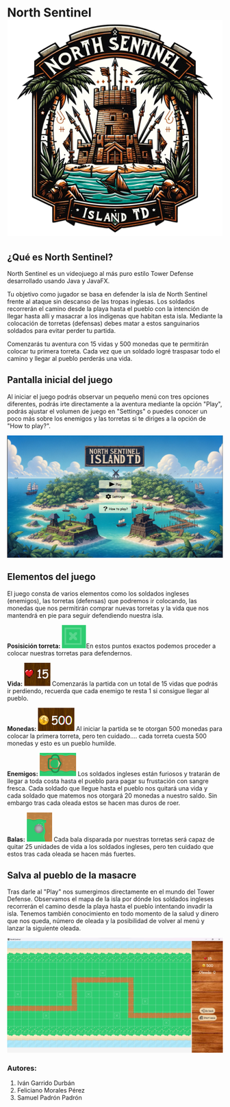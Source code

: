 # North Sentinel![logo](src/main/resources/readme/logo.png)
## ¿Qué es North Sentinel?
North Sentinel es un videojuego al más puro estilo Tower Defense desarrollado usando Java y JavaFX.

Tu objetivo como jugador se basa en defender la isla de North Sentinel frente al ataque sin descanso de las tropas inglesas. Los soldados recorrerán el camino desde la playa hasta el pueblo con la intención de llegar hasta allí y masacrar a los indígenas que habitan esta isla. Mediante la colocación de torretas (defensas) debes matar a estos sanguinarios soldados para evitar perder tu partida. 

Comenzarás tu aventura con 15 vidas y 500 monedas que te permitirán colocar tu primera torreta. Cada vez que un soldado logré traspasar todo el camino y llegar al pueblo perderás una vida.

## Pantalla inicial del juego
Al iniciar el juego podrás observar un pequeño menú con tres opciones diferentes, podrás irte directamente a la aventura mediante la opción "Play", podrás ajustar el volumen de juego en "Settings" o puedes conocer un poco más sobre los enemigos y las torretas si te diriges a la opción de "How to play?".

![iniciojuego](src/main/resources/readme/iniciojuego.png)

## Elementos del juego
El juego consta de varios elementos como los soldados ingleses (enemigos), las torretas (defensas) que podremos ir colocando, las monedas que nos permitirán comprar nuevas torretas y la vida que nos mantendrá en pie para seguir defendiendo nuestra isla.

**Posisición torreta:** ![base](src/main/resources/readme/base.png)En estos puntos exactos podemos proceder a colocar nuestras torretas para defendernos.

**Vida:** ![vida](src/main/resources/readme/vida.png) Comenzarás la partida con un total de 15 vidas que podrás ir perdiendo, recuerda que cada enemigo te resta 1 si consigue llegar al pueblo.

**Monedas:**  ![monedas](src/main/resources/readme/monedas.png) Al iniciar la partida se te otorgan 500 monedas para colocar la primera torreta, pero ten cuidado.... cada torreta cuesta 500 monedas y esto es un pueblo humilde.

**Enemigos:** ![enemigo](src/main/resources/readme/enemigo.png) Los soldados ingleses están furiosos y tratarán de llegar a toda costa hasta el pueblo para pagar su frustación con sangre fresca. Cada soldado que llegue hasta el pueblo nos quitará una vida y cada soldado que matemos nos otorgará 20 monedas a nuestro saldo. Sin embargo tras cada oleada estos se hacen mas duros de roer.

**Balas:** ![balas](src/main/resources/readme/balas.png) Cada bala disparada por nuestras torretas será capaz de quitar 25 unidades de vida a los soldados ingleses, pero ten cuidado que estos tras cada oleada se hacen más fuertes. 

## Salva al pueblo de la masacre
Tras darle al "Play" nos sumergimos directamente en el mundo del Tower Defense. Observamos el mapa de la isla por dónde los soldados ingleses recorrerán el camino desde la playa hasta el pueblo intentando invadir la isla. Tenemos también conocimiento en todo momento de la salud y dinero que nos queda, número de oleada y la posibilidad de volver al menú y lanzar la siguiente oleada.

![mapa](src/main/resources/readme/mapa.jpg)

### Autores:
1. Iván Garrido Durbán
2. Feliciano Morales Pérez
3. Samuel Padrón Padrón




